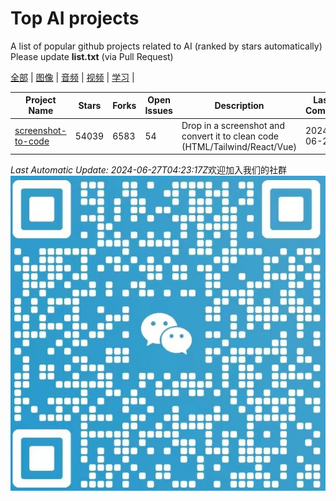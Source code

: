 # Top AI projects
A list of popular github projects related to AI (ranked by stars automatically)
Please update **list.txt** (via Pull Request)

<a href="./README.md">全部</a> |   <a href="./READMEpicture.md">图像</a> |   <a href="./READMEaudio.md">音频</a> | <a href="./READMEvideo.md">视频</a> | <a href="./READMElearn.md">学习</a> | 

| Project Name | Stars | Forks | Open Issues | Description | Last Commit |
| ------------ | ----- | ----- | ----------- | ----------- | ----------- |
| [screenshot-to-code](https://github.com/abi/screenshot-to-code) | 54039 | 6583 | 54 | Drop in a screenshot and convert it to clean code (HTML/Tailwind/React/Vue) | 2024-06-26 |

*Last Automatic Update: 2024-06-27T04:23:17Z*欢迎加入我们的社群 ![](https://raw.githubusercontent.com/mouuii/picture/master/weichat.jpg) 
